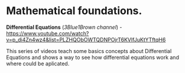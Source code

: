# Mathematical foundations.

**Differential Equations** (_3Blue1Brown channel_) - https://www.youtube.com/watch?v=p_di4Zn4wz4&list=PLZHQObOWTQDNPOjrT6KVlfJuKtYTftqH6


This series of videos teach some basics concepts about Differential Equations and shows a way to see how differential equations work and where could be aplicated.
